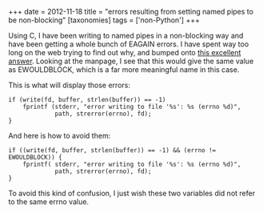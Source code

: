 +++
date = 2012-11-18
title = "errors resulting from setting named pipes to be non-blocking"
[taxonomies]
tags = ['non-Python']
+++

Using C, I have been writing to named pipes in a non-blocking way and
have been getting a whole bunch of EAGAIN errors. I have spent way too
long on the web trying to find out why, and bumped onto [this excellent
answer]. Looking at the manpage, I see that this would give the same
value as EWOULDBLOCK, which is a far more meaningful name in this case.

This is what will display those errors:

``` {.sourceCode .c}
if (write(fd, buffer, strlen(buffer)) == -1)
    fprintf (stderr, "error writing to file '%s': %s (errno %d)",
             path, strerror(errno), fd);
}
```

And here is how to avoid them:

``` {.sourceCode .c}
if ((write(fd, buffer, strlen(buffer)) == -1) && (errno != EWOULDBLOCK)) {
    fprintf( stderr, "error writing to file '%s': %s (errno %d)",
             path, strerror(errno), fd);
}
```

To avoid this kind of confusion, I just wish these two variables did not
refer to the same errno value.

  [this excellent answer]: http://developerweb.net/viewtopic.php?pid=25967#p25967
